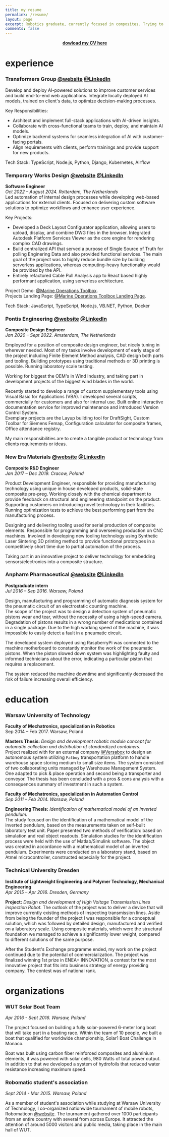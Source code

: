 ```yaml
---
title: my resume
permalink: /resume/
layout: page
excerpt: Robotics graduate, currently focused in composites. Trying to improve efficiency using a code. Set up this website to document and share some findings.
comments: false
---
```

<center><b><a href="https://github.com/furmanp/my-personal-website/raw/master/assets/resume_furmanp.pdf">dowload my CV here</a></b></center>

# experience
### Transformers Group <a href="https://www.wearetransformers.nl/" target="_blank" rel="noopener">@website</a> <a href="https://www.linkedin.com/company/transformersgroup/" target="_blank" rel="noopener">@LinkedIn</a><br>
Develop and deploy AI-powered solutions to improve customer services and build end-to-end web applications. 
Integrate locally deployed AI models, trained on client's data, to optimize decision-making processes.


Key Responsibilities:

- Architect and implement full-stack applications with AI-driven insights.
- Collaborate with cross-functional teams to train, deploy, and maintain AI models.
- Optimize backend systems for seamless integration of AI with customer-facing portals.
- Align requirements with clients, perform trainings and provide support for new products.

Tech Stack: TypeScript, Node.js, Python, Django, Kubernetes, Airflow


### Temporary Works Design <a href="https://www.twd.nl/" target="_blank" rel="noopener">@website</a> <a href="https://www.linkedin.com/company/temporary-works-design/" target="_blank" rel="noopener">@LinkedIn</a><br>
**Software Engineer** <br>
*Oct 2022 – August 2024. Rotterdam, The Netherlands <br>*
Led automation of internal design processes while developing web-based applications for external clients. 
Focused on delivering custom software solutions to optimize workflows and enhance user experience.

Key Projects:

- Developed a Deck Layout Configurator application, allowing users to upload, display, and combine DWG files in the browser. Integrated Autodesk Platform Services Viewer as the core engine for rendering complex CAD drawings.
- Build centralized API that served a purpose of Single Source of Truth for polling Enginering Data and also provided functional services. The main goal of the project was to highly reduce bundle size by building serverless applications, whereas computing-heavy functionality would be provided by the API.
- Entirely refactored Cable Pull Analysis app to React based highly performant application, using serverless architecture.

Project Demo: <a href="https://www.mot.twd.nl/" target="_blank" rel="noopener">@Marine Operations Toolbox</a>.<br>
Projects Landing Page: <a href="https://twd.nl/marine-operations-toolbox/" target="_blank" rel="noopener">@Marine Operations Toolbox Landing Page</a>.


Tech Stack: JavaScript, TypeScript, Node.js, VB.NET, Python, Docker


### Pontis Engineering <a href="https://www.pontis-engineering.com/" target="_blank" rel="noopener">@website</a> <a href="https://www.linkedin.com/company/pontis-engineering/" target="_blank" rel="noopener">@LinkedIn</a><br>
**Composite Design Engineer** <br>
*Jan 2020 – Sept 2022. Amsterdam, The Netherlands <br>*

Employed for a position of composite design engineer, but nicely tuning in wherever needed. Most of my tasks involve development
of early stage of the project including Finite Element Method analysis, CAD design both parts and tooling. Building prototypes 
using traditional methods or 3D printing is possible. Running laboratory scale testing.

Working for biggest the OEM's in Wind Industry, and taking part in development projects of the biggest wind blades in the world.


Recently started to develop a range of custom supplementary tools using Visual Basic for Applications (VBA). 
I developed several scripts, commercially for customers and also for internal use. Built online interactive
documentation service for improved maintenance and introduced Version Control System. <br>
Exemplary projects are the Layup building tool for DraftSight, 
Custom Toolbar for Siemens Femap, Configuration calculator for composite frames, Office attendance registry. 

My main responsibilities are to create a tangible product or technology from clients requirements or ideas. 

### New Era Materials <a href="https://neweramaterials.com/" target="_blank" rel="noopener">@website</a> <a href="https://www.linkedin.com/company/neweramaterials/" target="_blank" rel="noopener">@LinkedIn</a><br>
**Composite R&D Engineer** <br>
*Jan 2017 – Dec 2019. Cracow, Poland <br>*

Product Development Engineer, responsible for providing manufacturing technology using unique in house developed products,
solid-state composite pre-preg. Working closely with the chemical department to provide feedback on structural and engineering 
standpoint on the product. Supporting customers on introducing novel technology in their facilities. Running optimization 
tests to achieve the best performing part from the manufacturing process. 

Designing and delivering tooling used for serial production of composite elements.
Responsible for programming and overseeing production on CNC machines. 
Involved in developing new tooling technology using Synthetic Laser Sintering 3D printing method to provide functional 
prototypes in a competitively short time due to partial automation of the process. 

Taking part in an innovative project to deliver technology for embedding sensors/electronics into a composite structure.

### Anpharm Pharmaceutical <a href="https://anpharm.pl/?language=en" target="_blank" rel="noopener">@website</a> <a href="https://www.linkedin.com/company/zak%C5%82ad-produkcyjny-firmy-servier-w-polsce-anpharm/" target="_blank" rel="noopener">@LinkedIn</a> 
**Postgraduate intern** <br>
*Jul 2016 – Sep 2016. Warsaw, Poland <br>*

Design, manufacturing and programming of automatic diagnosis system for the pneumatic circuit of an electrostatic counting machine. <br>
The scope of the project was to design a detection system of pneumatic pistons wear and tear, without the necessity of using a high-speed camera. 
Degradation of pistons results in a wrong number of medications contained in a single package. 
Due to the high working speed of the machine, it was impossible to easily detect a fault in a pneumatic circuit.

The developed system deployed using RaspberryPi was connected to the machine motherboard to constantly monitor the work of the pneumatic pistons. 
When the piston slowed down system was highlighting faulty and informed technicians about the error, indicating a particular piston that requires a replacement.

The system reduced the machine downtime and significantly decreased the risk of failure increasing overall efficiency.

# education
### Warsaw University of Technology <br>
**Faculty of Mechatronics, specialization in Robotics** <br>
Sep 2014 – Feb 2017. Warsaw, Poland <br>

**Masters Thesis:** *Design and development robotic module concept for automatic
collection and distribution of standardized containers.*<br>
Project realized with for an external company <a href="https://versabox.eu/" target="_blank" rel="noopener">@Versabox</a>
to design an autonomous system utilizing `Fatboy` transportation platform to handle warehouse space storing medium to small
size items. The system consisted of two collaborating units managed by Warehouse Management System. 
One adapted to pick & place operation and second being a transporter and conveyor. The thesis has been concluded with a pros & cons 
analysis with a consequences summary of investment in such a system.

**Faculty of Mechatronics, specialization in Automation Control** <br>
*Sep 2011 – Feb 2014. Warsaw, Poland <br>*

**Engineering Thesis:** *Identification of mathematical model of an inverted pendulum.*<br>
The study focused on the identification of a mathematical model of the inverted
pendulum, based on the measurements taken on self-built laboratory test unit.
Paper presented two methods of verification: based on simulation and real object readouts.
Simulation studies for the identification process were held with the use of Matlab/Simulink software. 
The object was created in accordance with a mathematical model of an inverted pendulum. 
Experiments were conducted on a laboratory stand, based on Atmel
microcontroller, constructed especially for the project.

### Technical University Dresden <br>
**Institute of Lightweight Engineering and Polymer Technology, Mechanical Engineering** <br>
*Apr 2015 – Apr 2016. Dresden, Germany <br>*

**Project:** *Design and development of High Voltage Transmission Lines inspection Robot.*
The outlook of the project was to deliver a device that will improve currently existing methods of inspecting transmission lines. 
Aside from being the founder of the project I was responsible for a conceptual solution, which was followed by detailed design, 
manufactured and verified on a laboratory scale.
Using composite materials, which were the structural foundation we managed to achieve a significantly lower weight, 
compared to different solutions of the same purpose. 

After the Student's Exchange programme ended, my work on the project continued due to the potential of commercialization.
The project was finalized winning 1st prize in ENEA+ INNOVATION, a contest for the most innovative project that fits into 
business strategy of energy providing company. The contest was of national rank.

# organizations
### WUT Solar Boat Team
*Apr 2016 - Sept 2016. Warsaw, Poland <br>*

The project focused on building a fully solar-powered 6-meter long boat that will take part in a boating race.
Within the team of 10 people, we built a boat that qualified for worldwide championship, Solar1 Boat Challenge in Monaco.

Boat was built using carbon fiber reinforced composites and aluminium elements, it was powered with solar cells, 980 Watts of 
total power output. In addition to that we developed a system of hydrofoils that reduced water resistance increasing maximum speed.


### Robomatic student's association
*Sept 2014 - Mar 2015. Warsaw, Poland <br>*

As a member of student's association while studying at Warsaw University of Technology, I co-organized nationwide tournament 
of mobile robots, Robomaticon <a href="https://robomaticon.pl/en" target="_blank" rel="noopener">@website</a>. 
The tournament gathered over 1000 participants from an entire country with several from across Europe. It attracted the attention of around 5000
visitors and public media, taking place in the main hall of WUT. 
<br>
<br>
